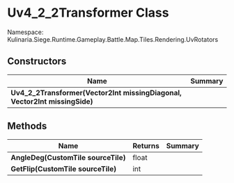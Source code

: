 # Uv4_2_2Transformer Class

Namespace: Kulinaria.Siege.Runtime.Gameplay.Battle.Map.Tiles.Rendering.UvRotators


## Constructors

| Name | Summary |
|---|---|
| **Uv4_2_2Transformer(Vector2Int missingDiagonal, Vector2Int missingSide)** |  |
## Methods

| Name | Returns | Summary |
|---|---|---|
| **AngleDeg(CustomTile sourceTile)** | float |  |
| **GetFlip(CustomTile sourceTile)** | int |  |
